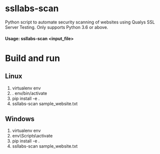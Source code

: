 # ssllabs-scan
Python script to automate security scanning of websites using Qualys SSL Server Testing. Only supports Python 3.6 or above.

#### Usage: ssllabs-scan <input_file>

# Build and run
## Linux
1) virtualenv env
2) . env/bin/activate
3) pip install -e .
4) ssllabs-scan sample_website.txt
## Windows
1) virtualenv env
2) env\Scripts\activate
3) pip install -e .
4) ssllabs-scan sample_website.txt
